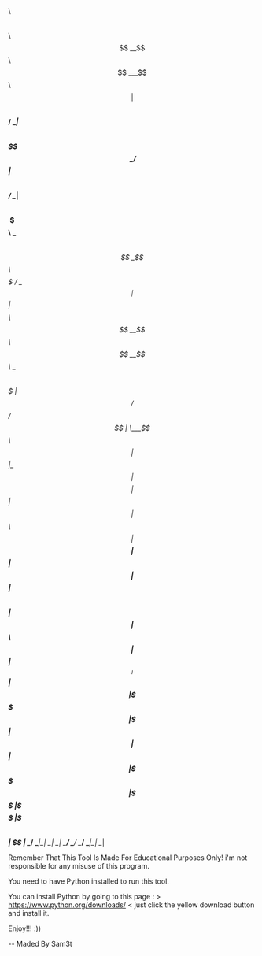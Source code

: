 
 $$$$$$\                           $$$$$$\    $$\      $$$$$$\                      
$$  __$$\                         $$ ___$$\   $$ |    $$  __$$\                     
$$ /  \__| $$$$$$\  $$$$$$\$$$$\  \_/   $$ |$$$$$$\   $$ /  \__| $$$$$$\  $$$$$$$\  
\$$$$$$\   \____$$\ $$  _$$  _$$\   $$$$$ / \_$$  _|  $$ |$$$$\ $$  __$$\ $$  __$$\ 
 \____$$\  $$$$$$$ |$$ / $$ / $$ |  \___$$\   $$ |    $$ |\_$$ |$$$$$$$$ |$$ |  $$ |
$$\   $$ |$$  __$$ |$$ | $$ | $$ |$$\   $$ |  $$ |$$\ $$ |  $$ |$$   ____|$$ |  $$ |
\$$$$$$  |\$$$$$$$ |$$ | $$ | $$ |\$$$$$$  |  \$$$$  |\$$$$$$  |\$$$$$$$\ $$ |  $$ |
 \______/  \_______|\__| \__| \__| \______/    \____/  \______/  \_______|\__|  \__|
                                                                                    
                                                                                    
                                                                                    

Remember That This Tool Is Made For Educational Purposes Only! i'm not responsible for any misuse of this program.

You need to have Python installed to run this tool.

You can install Python by going to this page : > https://www.python.org/downloads/ < just click the yellow download button and install it.

Enjoy!!! :))

-- Maded By Sam3t
